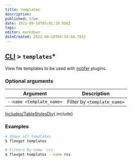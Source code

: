 ```yaml
---
title: templates
description: 
published: true
date: 2022-09-18T05:01:20.956Z
tags: 
editor: markdown
dateCreated: 2022-09-18T04:54:40.785Z
---
```


## [CLI](/CLI) > `templates`*
View file templates to be used with [notifer](/Plugins/Notifiers) plugins.

### Optional arguments
|  Argument | Description |
| --- | --- |
|`--name <template_name>`| Filter by `<template_name>`
[Includes/TableStylesDiv](/Includes/TableStylesDiv){.include}

### Examples
```bash
# Shows all templates
$ flexget templates

# Filters by name 'rss'
$ flexget templates --name rss
```